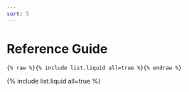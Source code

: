 ```yaml
---
sort: 5
---
```


# Reference Guide

```
{% raw %}{% include list.liquid all=true %}{% endraw %}
```

{% include list.liquid all=true %}
